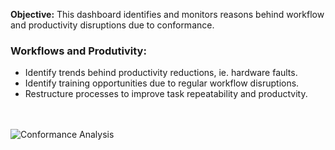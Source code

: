 **Objective:** This dashboard identifies and monitors reasons behind workflow and productivity disruptions due to conformance.

### Workflows and Produtivity:
- Identify trends behind productivity reductions, ie. hardware faults.
- Identify training opportunities due to regular workflow disruptions.
- Restructure processes to improve task repeatability and productvity.

<br><br>
![Conformance Analysis](https://www.youtube.com/watch?v=HXlKY1L_UVg)
